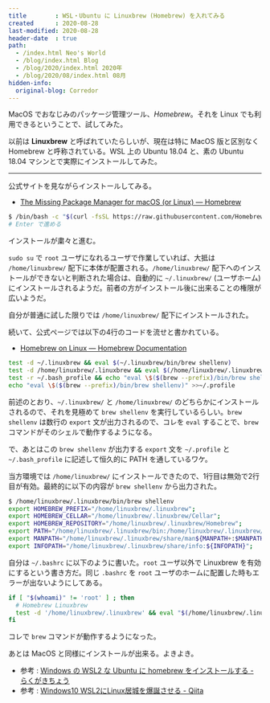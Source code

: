 ```yaml
---
title        : WSL・Ubuntu に Linuxbrew (Homebrew) を入れてみる
created      : 2020-08-28
last-modified: 2020-08-28
header-date  : true
path:
  - /index.html Neo's World
  - /blog/index.html Blog
  - /blog/2020/index.html 2020年
  - /blog/2020/08/index.html 08月
hidden-info:
  original-blog: Corredor
---
```


MacOS でおなじみのパッケージ管理ツール、*Homebrew*。それを Linux でも利用できるということで、試してみた。

以前は **Linuxbrew** と呼ばれていたらしいが、現在は特に MacOS 版と区別なく Homebrew と呼称されている。WSL 上の Ubuntu 18.04 と、素の Ubuntu 18.04 マシンとで実際にインストールしてみた。

-----

公式サイトを見ながらインストールしてみる。

- [The Missing Package Manager for macOS (or Linux) — Homebrew](https://brew.sh/)

```bash
$ /bin/bash -c "$(curl -fsSL https://raw.githubusercontent.com/Homebrew/install/master/install.sh)"
# Enter で進める
```

インストールが粛々と進む。

`sudo su` で `root` ユーザになれるユーザで作業していれば、大抵は `/home/linuxbrew/` 配下に本体が配置される。`/home/linuxbrew/` 配下へのインストールができないと判断された場合は、自動的に `~/.linuxbrew/` (ユーザホーム) にインストールされるようだ。前者の方がインストール後に出来ることの権限が広いようだ。

自分が普通に試した限りでは `/home/linuxbrew/` 配下にインストールされた。

続いて、公式ページでは以下の4行のコードを流せと書かれている。

- [Homebrew on Linux — Homebrew Documentation](https://docs.brew.sh/Homebrew-on-Linux)

```bash
test -d ~/.linuxbrew && eval $(~/.linuxbrew/bin/brew shellenv)
test -d /home/linuxbrew/.linuxbrew && eval $(/home/linuxbrew/.linuxbrew/bin/brew shellenv)
test -r ~/.bash_profile && echo "eval \$($(brew --prefix)/bin/brew shellenv)" >>~/.bash_profile
echo "eval \$($(brew --prefix)/bin/brew shellenv)" >>~/.profile
```

前述のとおり、`~/.linuxbrew/` と `/home/linuxbrew/` のどちらかにインストールされるので、それを見極めて `brew shellenv` を実行しているらしい。`brew shellenv` は数行の `export` 文が出力されるので、コレを `eval` することで、`brew` コマンドがそのシェルで動作するようになる。

で、あとはこの `brew shellenv` が出力する `export` 文を `~/.profile` と `~/.bash_profile` に記述して恒久的に PATH を通しているワケ。

当方環境では `/home/linuxbrew/` にインストールできたので、1行目は無効で2行目が有効。最終的に以下の内容が `brew shellenv` から出力された。

```bash
$ /home/linuxbrew/.linuxbrew/bin/brew shellenv
export HOMEBREW_PREFIX="/home/linuxbrew/.linuxbrew";
export HOMEBREW_CELLAR="/home/linuxbrew/.linuxbrew/Cellar";
export HOMEBREW_REPOSITORY="/home/linuxbrew/.linuxbrew/Homebrew";
export PATH="/home/linuxbrew/.linuxbrew/bin:/home/linuxbrew/.linuxbrew/sbin${PATH+:$PATH}";
export MANPATH="/home/linuxbrew/.linuxbrew/share/man${MANPATH+:$MANPATH}:";
export INFOPATH="/home/linuxbrew/.linuxbrew/share/info:${INFOPATH}";
```

自分は `~/.bashrc` に以下のように書いた。`root` ユーザ以外で Linuxbrew を有効にするという書き方だ。同じ `.bashrc` を `root` ユーザのホームに配置した時もエラーが出ないようにしてある。

```bash
if [ "$(whoami)" != 'root' ] ; then
  # Homebrew Linuxbrew
  test -d '/home/linuxbrew/.linuxbrew' && eval "$(/home/linuxbrew/.linuxbrew/bin/brew shellenv)"
fi
```

コレで `brew` コマンドが動作するようになった。

あとは MacOS と同様にインストールが出来る。よきよき。

- 参考 : [Windows の WSL2 な Ubuntu に homebrew をインストールする - らくがきちょう](https://sig9.hatenablog.com/entry/2019/12/01/000000)
- 参考 : [Windows10 WSL2にLinux居城を爆誕させる - Qiita](https://qiita.com/v2okimochi/items/f53edcf79a4b71f519b1)
